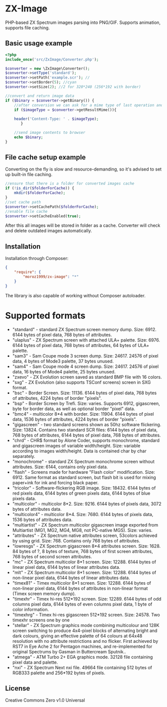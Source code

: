 # ZX-Image
PHP-based ZX Spectrum images parsing into PNG/GIF. Supports animation, supports file caching.

## Basic usage example
```php
<?php
include_once('src/ZxImage/Converter.php');

$converter = new \ZxImage\Converter();
$converter->setType('standard');
$converter->setPath('example.scr'); //
$converter->setBorder(5); //cyan
$converter->setSize(2); //2 for 320*240 (256*192 with border)

//convert and return image data
if ($binary = $converter->getBinary()) {
    //after conversion we can ask for a mime type of last operation and send it to browser
    if ($imageType = $converter->getResultMime()){
	   
    header('Content-Type: ' . $imageType);
	   }

    //send image contents to browser
    echo $binary;
}

```

## File cache setup example
Converting on the fly is slow and resource-demanding, so it's advised to set up built-in file caching.

```php
//ensure that there is a folder for converted images cache
if (!is_dir($folderForCache)) {
	mkdir($folderForCache);
}
//set cache path
$converter->setCachePath($folderForCache);
//enable file cache
$converter->setCacheEnabled(true);
```
After this all images will be stored in folder as a cache. Converter will check and delete outdated images automatically.


## Installation
Installation through Composer:
```json
{
    "require": {
		"moroz1999/zx-image": "*"
    }
}
```
The library is also capable of working without Composer autoloader.

# Supported formats
* "standard" - standard ZX Spectrum screen memory dump. Size: 6912. 6144 bytes of pixel data, 768 bytes of attributes.
* "ulaplus" - ZX Spectrum screen with attached ULA+ palette. Size: 6976. 6144 bytes of pixel data, 768 bytes of attributes, 64 bytes of ULA+ palette.
* "sam3" - Sam Coupe mode 3 screen dump. Size: 24617. 24576 of pixel data, 4 bytes of Mode3 palette, 37 bytes unused.
* "sam4" - Sam Coupe mode 4 screen dump. Size: 24617. 24576 of pixel data, 16 bytes of Mode4 palette, 25 bytes unused.
* "zxevo" - ZX Evolution screen saved as standard BMP file with 16 colors.
* "sxg" - ZX Evolution (also supports TSConf screens) screen in SXG format.
* "bsc" - Border Screen. Size: 11136. 6144 bytes of pixel data, 768 bytes of attributes, 4224 bytes of border "pixels".
* "bsp" - Border Screen by Trefi. Size: varies. Supports 6912, gigascreen, byte for border data, as well as optional border "pixel" data.
* "bmc4" - multicolor 8*4 with border. Size: 11904. 6144 bytes of pixel data, 1536 bytes of attributes, 4224 bytes of border "pixels".
* "gigascreen" - two standard screens shown as 50hz software flickering. Size: 13824. Contains two standard SCR files: 6144 bytes of pixel data, 768 bytes of attributes, 6144 bytes of pixel data, 768 bytes of attributes.
* "chrd" - CHR$ format by Alone Coder, supports monochrome, standard and gigascreen images of variable width/height. Size: variable according to images width/height. Data is contained char by char separately.
* "monochrome" - standard ZX Spectrum monochrome screen without attributes. Size: 6144, contains only pixel data.
* "flash" - Screens made for hardware "Flash color" modification. Size: 6912. Same format as standard screen, but flash bit is used for mixing paper+ink for ink and forcing black paper.
* "tricolor" - Software-flickering RGB image. Size: 18432. 6144 bytes of red pixels data, 6144 bytes of green pixels data, 6144 bytes of blue pixels data.
* "multicolor" - multicolor 8*2. Size: 9216. 6144 bytes of pixels data, 3072 bytes of attributes data.
* "multicolor4" - multicolor 8*4. Size: 7680. 6144 bytes of pixels data, 1536 bytes of attributes data.
* "multiartist" - ZX Spectrum multicolor gigascreen image exported from Multiartist (MG1, MG2, MG4, MG8, not PC-native MGS). Size: varies.
* "attributes" - ZX Spectrum native attributes screen, 53colors achieved by using grid. Size: 768. Contains only 768 bytes of attributes.
* "lowresgs" - ZX Spectrum gigascreen 8*4 attributes screen. Size: 1628. 84 bytes of ?, 8 bytes of texture, 768 bytes of first screen attributes, 768 bytes of second screen attributes.
* "mc" - ZX Spectrum multicolor 8*1 screen. Size: 12288. 6144 bytes of linear pixel data, 6144 bytes of linear attributes data.
* "mlt" - ZX Spectrum multicolor 8*1 screen. Size: 12288. 6144 bytes of non-linear pixel data, 6144 bytes of linear attributes data.
* "timex81" - Timex multicolor 8*1 screen. Size: 12288. 6144 bytes of non-linear pixel data, 6144 bytes of attributes in non-linear format (Timex screen memory dump).
* "timexhr" - Timex hi-res 512*192 screen. Size: 12289. 6144 bytes of odd columns pixel data, 6144 bytes of even columns pixel data, 1 byte of color information.  
* "timexhrg" - Timex hi-res gigascreen 512*192 screen. Size: 24578. Two timexhr screens one by one  
* "stellar" - ZX Spectrum graphics mode combining multicolour and 128K screen switching to produce 4x4-pixel blocks of alternating bright and dark colours, giving an effective palette of 64 colours at 64x48 resolution with no attribute restrictions and no flicker. First achieved by RST7 in Eye Ache 2 for Pentagon machines, and re-implemented for original Spectrums by Gasman in Buttercream Sputnik..
* "atmega" - ATM Turbo 2+ EGA graphics mode. 32128 file containing pixel data and palette.
* "nxi" - ZX Spectrum Next nxi file. 49664 file containing 512 bytes of RGB333 palette and 256*192 bytes of pixels.

## License
Creative Commons Zero v1.0 Universal
